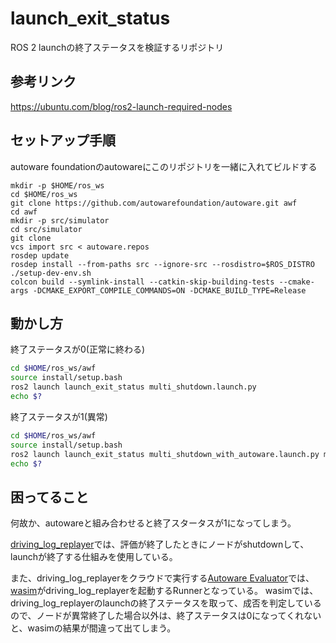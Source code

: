 # launch_exit_status

ROS 2 launchの終了ステータスを検証するリポジトリ

## 参考リンク

https://ubuntu.com/blog/ros2-launch-required-nodes

## セットアップ手順

autoware foundationのautowareにこのリポジトリを一緒に入れてビルドする

```shell
mkdir -p $HOME/ros_ws
cd $HOME/ros_ws
git clone https://github.com/autowarefoundation/autoware.git awf
cd awf
mkdir -p src/simulator
cd src/simulator
git clone 
vcs import src < autoware.repos
rosdep update
rosdep install --from-paths src --ignore-src --rosdistro=$ROS_DISTRO
./setup-dev-env.sh
colcon build --symlink-install --catkin-skip-building-tests --cmake-args -DCMAKE_EXPORT_COMPILE_COMMANDS=ON -DCMAKE_BUILD_TYPE=Release
```

## 動かし方

終了ステータスが0(正常に終わる)

```bash
cd $HOME/ros_ws/awf
source install/setup.bash
ros2 launch launch_exit_status multi_shutdown.launch.py
echo $?
```

終了ステータスが1(異常)

```bash
cd $HOME/ros_ws/awf
source install/setup.bash
ros2 launch launch_exit_status multi_shutdown_with_autoware.launch.py map_path:=$HOME/map/sample vehicle_model:=sample_vehicle sensor_model:=sample_sensor_kit
echo $?
```

## 困ってること

何故か、autowareと組み合わせると終了スタータスが1になってしまう。

[driving_log_replayer](https://github.com/tier4/driving_log_replayer)では、評価が終了したときにノードがshutdownして、launchが終了する仕組みを使用している。

また、driving_log_replayerをクラウドで実行する[Autoware Evaluator](https://docs.web.auto/user-manuals/evaluator/introduction)では、[wasim](https://docs.web.auto/developers-guides/wasim/introduction)がdriving_log_replayerを起動するRunnerとなっている。
wasimでは、driving_log_replayerのlaunchの終了ステータスを取って、成否を判定しているので、ノードが異常終了した場合以外は、終了ステータスは0になってくれないと、wasimの結果が間違って出てしまう。
